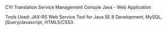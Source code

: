 CYI Translation Service Management Console Java - Web Application

Tools Used:
JAX-RS Web Service Tool for Java SE 8 Development, 
MySQL, 
jQuery/Javascript, 
HTML5/CSS3.




